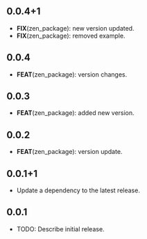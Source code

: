 ## 0.0.4+1

 - **FIX**(zen_package): new version updated.
 - **FIX**(zen_package): removed example.

## 0.0.4

 - **FEAT**(zen_package): version changes.

## 0.0.3

 - **FEAT**(zen_package): added new version.

## 0.0.2

 - **FEAT**(zen_package): version update.

## 0.0.1+1

 - Update a dependency to the latest release.

## 0.0.1

* TODO: Describe initial release.
